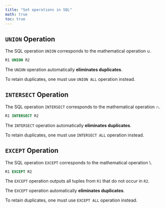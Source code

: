 ```yaml
---
title: "Set operations in SQL"
math: true
toc: true
---
```


## `UNION` Operation

The SQL operation `UNION` corresponds to the mathematical operation $\cup$.

```sql
R1 UNION R2
```

The `UNION` operation automatically **eliminates duplicates**.

To retain duplicates, one must use `UNION ALL` operation instead.

## `INTERSECT` Operation

The SQL operation `INTERSECT` corresponds to the mathematical operation $\cap$.

```sql
R1 INTERSECT R2
```

The `INTERSECT` operation automatically **eliminates duplicates**.

To retain duplicates, one must use `INTERSECT ALL` operation instead.

## `EXCEPT` Operation

The SQL operation `EXCEPT` corresponds to the mathematical operation $\setminus$.

```sql
R1 EXCEPT R2
```

The `EXCEPT` operation outputs all tuples from `R1` that do not occur in `R2`.

The `EXCEPT` operation automatically **eliminates duplicates**.

To retain duplicates, one must use `EXCEPT ALL` operation instead.